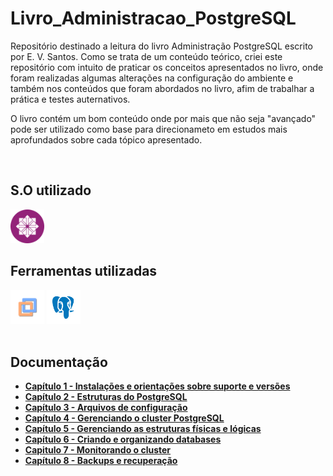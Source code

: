 # L**ivro_Administracao_PostgreSQL**

Repositório destinado a leitura do livro Administração PostgreSQL escrito por E. V. Santos. Como se trata de um conteúdo teórico, criei este repositório com intuito de praticar os conceitos apresentados no livro, onde foram realizadas algumas alterações na configuração do ambiente e também nos conteúdos que foram abordados no livro, afim de trabalhar a prática e testes auternativos.

O livro contém um bom conteúdo onde por mais que não seja "avançado" pode ser utilizado como base para direcionameto em estudos mais aprofundados sobre cada tópico apresentado.

<br/>

## **S.O utilizado**

<picture>
  <img src="./icons/centos_icon.svg" width="54px" height="54px" title="CentOS7" alt="Ícone CentOS7"></img>
</picture>

<br/>

## **Ferramentas utilizadas**

<picture>
  <img src="./icons/vmware_workstation_icon.svg" width="54px" height="54px" title="VMware" alt="Ícone VMware"></img>
</picture>
<span> </span>
<picture>
  <img src="./icons/postgresql_icon.svg" width="54px" height="54px" title="PostgreSQL14 - pgAdmin4" alt="Ícone PostgreSQL e pgAdmin4"></img>
</picture>

<br/>
<br/>

## **Documentação**

- [**Capítulo 1 - Instalações e orientações sobre suporte e versões**](./documentacao/capitulo_1/capitulo_1.md "Capítulo 1")
- [**Capítulo 2 - Estruturas do PostgreSQL**](./documentacao/capitulo_2/capitulo_2.md "Capítulo 2")
- [**Capítulo 3 - Arquivos de configuração**](./documentacao/capitulo_3/capitulo_3.md "Capítulo 3")
- [**Capítulo 4 - Gerenciando o cluster PostgreSQL**](./documentacao/capitulo_4/capitulo_4.md "Capítulo 4")
- [**Capítulo 5 - Gerenciando as estruturas físicas e lógicas**](./documentacao/capitulo_5/capitulo_5.md "Capítulo 5")
- [**Capítulo 6 - Criando e organizando databases**](./documentacao/capitulo_6/capitulo_6.md "Capítulo 6")
- [**Capitulo 7 - Monitorando o cluster**](./documentacao/capitulo_7/capitulo_7.md "Capítulo 7")
- [**Capítulo 8 - Backups e recuperação**](./documentacao/capitulo_8/capitulo_8.md "Capítulo 8")
